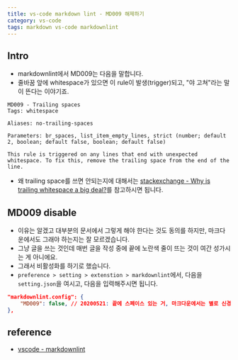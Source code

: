 ```yaml
---
title: vs-code markdown lint - MD009 해제하기
category: vs-code
tags: markdown vs-code markdownlint
---
```


## Intro

- markdownlint에서 MD009는 다음을 말합니다.
- 줄바꿈 앞에 whitespace가 있으면 이 rule이 발생(trigger)되고, "야 고쳐"라는 말이 뜬다는 이야기죠.
  
```plaintext
MD009 - Trailing spaces
Tags: whitespace

Aliases: no-trailing-spaces

Parameters: br_spaces, list_item_empty_lines, strict (number; default 2, boolean; default false, boolean; default false)

This rule is triggered on any lines that end with unexpected whitespace. To fix this, remove the trailing space from the end of the line.
```

- 왜 trailing space를 쓰면 안되는지에 대해서는 [stackexchange - Why is trailing whitespace a big deal?](https://softwareengineering.stackexchange.com/questions/121555/why-is-trailing-whitespace-a-big-deal)를 참고하시면 됩니다.

## MD009 disable

- 이유는 알겠고 대부분의 문서에서 그렇게 해야 한다는 것도 동의를 하지만, 마크다운에서도 그래야 하는지는 잘 모르겠습니다.
- 그냥 글을 쓰는 것인데 매번 글을 작성 중에 끝에 노란색 줄이 뜨는 것이 여간 성가시는 게 아니에요. 
- 그래서 비활성화를 하기로 했습니다.
- `preference > setting > extenstion > markdownlint`에서, 다음을 `setting.json`을 여시고, 다음을 입력해주시면 됩니다.

```json
"markdownlint.config": {
    "MD009": false, // 20200521: 끝에 스페이스 있는 거, 마크다운에서는 별로 신경쓰고 싶지 않음.
},
```

## reference 

- [vscode - markdownlint](https://github.com/DavidAnson/vscode-markdownlint)
